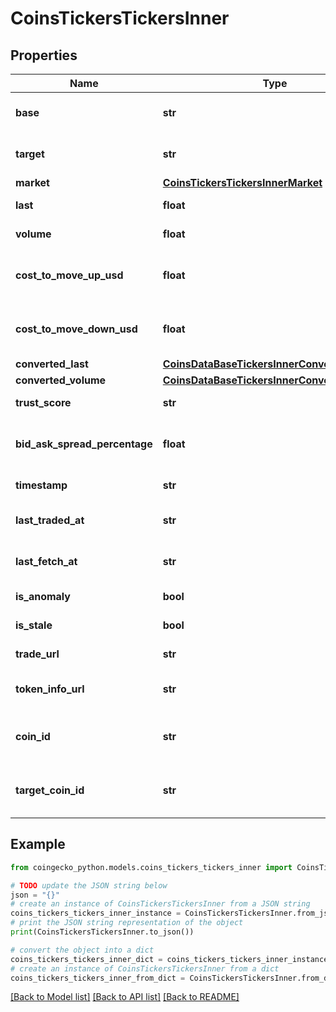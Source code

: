 # CoinsTickersTickersInner


## Properties

Name | Type | Description | Notes
------------ | ------------- | ------------- | -------------
**base** | **str** | coin ticker base currency | [optional] 
**target** | **str** | coin ticker target currency | [optional] 
**market** | [**CoinsTickersTickersInnerMarket**](CoinsTickersTickersInnerMarket.md) |  | [optional] 
**last** | **float** | coin ticker last price | [optional] 
**volume** | **float** | coin ticker volume | [optional] 
**cost_to_move_up_usd** | **float** | coin ticker cost to move up in usd | [optional] 
**cost_to_move_down_usd** | **float** | coin ticker cost to move down in usd | [optional] 
**converted_last** | [**CoinsDataBaseTickersInnerConvertedLast**](CoinsDataBaseTickersInnerConvertedLast.md) |  | [optional] 
**converted_volume** | [**CoinsDataBaseTickersInnerConvertedVolume**](CoinsDataBaseTickersInnerConvertedVolume.md) |  | [optional] 
**trust_score** | **str** | coin ticker trust score | [optional] 
**bid_ask_spread_percentage** | **float** | coin ticker bid ask spread percentage | [optional] 
**timestamp** | **str** | coin ticker timestamp | [optional] 
**last_traded_at** | **str** | coin ticker last traded timestamp | [optional] 
**last_fetch_at** | **str** | coin ticker last fetch timestamp | [optional] 
**is_anomaly** | **bool** | coin ticker anomaly | [optional] 
**is_stale** | **bool** | coin ticker stale | [optional] 
**trade_url** | **str** | coin ticker trade url | [optional] 
**token_info_url** | **str** | coin ticker token info url | [optional] 
**coin_id** | **str** | coin ticker base currency coin ID | [optional] 
**target_coin_id** | **str** | coin ticker target currency coin ID | [optional] 

## Example

```python
from coingecko_python.models.coins_tickers_tickers_inner import CoinsTickersTickersInner

# TODO update the JSON string below
json = "{}"
# create an instance of CoinsTickersTickersInner from a JSON string
coins_tickers_tickers_inner_instance = CoinsTickersTickersInner.from_json(json)
# print the JSON string representation of the object
print(CoinsTickersTickersInner.to_json())

# convert the object into a dict
coins_tickers_tickers_inner_dict = coins_tickers_tickers_inner_instance.to_dict()
# create an instance of CoinsTickersTickersInner from a dict
coins_tickers_tickers_inner_from_dict = CoinsTickersTickersInner.from_dict(coins_tickers_tickers_inner_dict)
```
[[Back to Model list]](../README.md#documentation-for-models) [[Back to API list]](../README.md#documentation-for-api-endpoints) [[Back to README]](../README.md)


